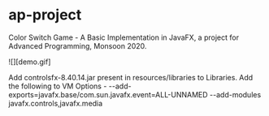 # ap-project
Color Switch Game - A Basic Implementation in JavaFX, a project for Advanced Programming, Monsoon 2020.

![][demo.gif]

Add controlsfx-8.40.14.jar present in resources/libraries to Libraries.
Add the following to VM Options - 
--add-exports=javafx.base/com.sun.javafx.event=ALL-UNNAMED
--add-modules javafx.controls,javafx.media
